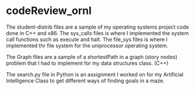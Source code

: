 # codeReview_ornl

The student-distrib files are a sample of my operating systems project code done in C++ and x86. The sys_calls files is where I implemented the system call functions such as execute and halt. The file_sys files is where I implemented thr file system for the uniprocessor operating system. 

The Graph files are a sample of a shortestPath in a graph (story nodes) problem that I had to implement for my data structures class. (C++)

The search.py file in Python is an assignment I worked on for my Artificial Intelligence Class to get different ways of finding goals in a maze.
